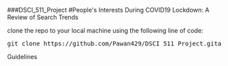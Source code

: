###DSCI_511_Project
#People's Interests During COVID19 Lockdown: A Review of Search Trends 

clone the repo to your local machine using the following line of code:

<pre>
git clone https://github.com/Pawan429/DSCI_511_Project.gita
</pre>


Guidelines
